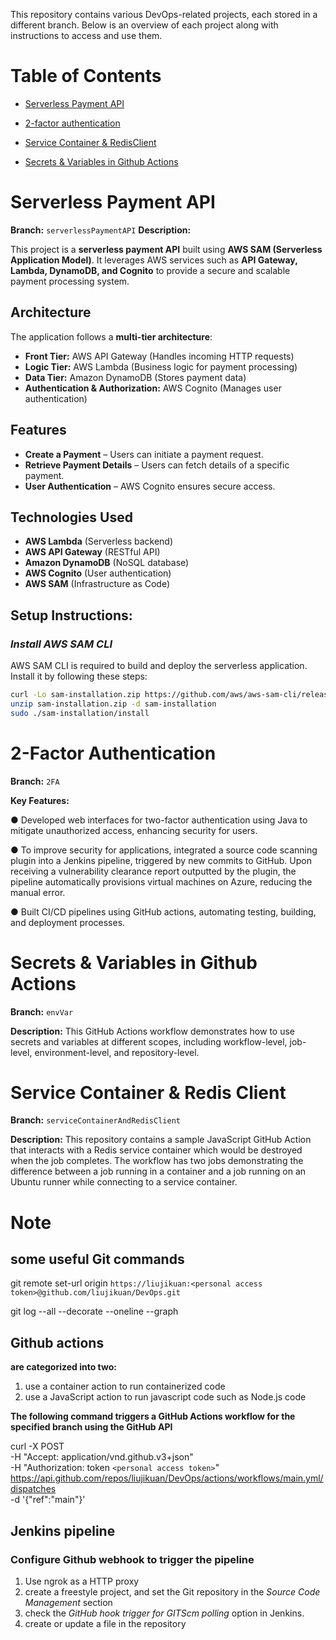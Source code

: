 This repository contains various DevOps-related projects, each stored in a different branch. Below is an overview of each project along with instructions to access and use them.

# Table of Contents
- [Serverless Payment API](https://github.com/liujikuan/DevOps/tree/serverlessPaymentAPI)

- [2-factor authentication](https://github.com/liujikuan/DevOps/tree/2FA)

- [Service Container & RedisClient](https://github.com/liujikuan/DevOps/tree/serviceContainerAndRedisClient)

- [Secrets & Variables in Github Actions](https://github.com/liujikuan/DevOps/tree/envVar) 
  

# Serverless Payment API

**Branch:** `serverlessPaymentAPI`
**Description:**

This project is a **serverless payment API** built using **AWS SAM (Serverless Application Model)**. It leverages AWS services such as **API Gateway, Lambda, DynamoDB, and Cognito** to provide a secure and scalable payment processing system.

## Architecture

The application follows a **multi-tier architecture**:

- **Front Tier:** AWS API Gateway (Handles incoming HTTP requests)
- **Logic Tier:** AWS Lambda (Business logic for payment processing)
- **Data Tier:** Amazon DynamoDB (Stores payment data)
- **Authentication & Authorization:** AWS Cognito (Manages user authentication)

## Features

- **Create a Payment** – Users can initiate a payment request.
- **Retrieve Payment Details** – Users can fetch details of a specific payment.
- **User Authentication** – AWS Cognito ensures secure access.

## Technologies Used

- **AWS Lambda** (Serverless backend)
- **AWS API Gateway** (RESTful API)
- **Amazon DynamoDB** (NoSQL database)
- **AWS Cognito** (User authentication)
- **AWS SAM** (Infrastructure as Code)

## Setup Instructions:

### *Install AWS SAM CLI*

AWS SAM CLI is required to build and deploy the serverless application. Install it by following these steps:

```bash
curl -Lo sam-installation.zip https://github.com/aws/aws-sam-cli/releases/latest/download/aws-sam-cli-linux-x86_64.zip
unzip sam-installation.zip -d sam-installation
sudo ./sam-installation/install
```





# 2-Factor Authentication

**Branch:** `2FA`

**Key Features:**

● Developed web interfaces for two-factor authentication using Java to mitigate unauthorized access, enhancing security for users.

● To improve security for applications, integrated a source code scanning plugin into a Jenkins pipeline, triggered by new commits to GitHub. Upon receiving a vulnerability clearance report outputted by the plugin, the pipeline automatically provisions virtual machines on Azure, reducing the manual error.

● Built CI/CD pipelines using GitHub actions, automating testing, building, and deployment processes.


# Secrets & Variables in Github Actions

**Branch:** `envVar` 

**Description:**
This GitHub Actions workflow demonstrates how to use secrets and variables at different scopes, including workflow-level, job-level, environment-level, and repository-level.



# Service Container & Redis Client

**Branch:** `serviceContainerAndRedisClient`

**Description:**
This repository contains a sample JavaScript GitHub Action that interacts with a Redis service container which would be destroyed when the job completes.
The workflow has two jobs demonstrating the difference between a job running in a container and a job running on an Ubuntu runner while connecting to a service container.


# Note

## some useful Git commands

git remote set-url origin `https://liujikuan:<personal access token>@github.com/liujikuan/DevOps.git`

git log --all --decorate --oneline --graph

## Github actions 

**are categorized into two:**
1. use a container action to run containerized code
2. use a JavaScript action to run javascript code such as Node.js code



**The following command triggers a GitHub Actions workflow for the specified branch using the GitHub API**

curl -X POST \
  -H "Accept: application/vnd.github.v3+json" \
  -H "Authorization: token `<personal access token>`" \
  https://api.github.com/repos/liujikuan/DevOps/actions/workflows/main.yml/dispatches \
  -d '{"ref":"main"}'



## Jenkins pipeline

### Configure Github webhook to trigger the pipeline

1. Use ngrok as a HTTP proxy
2. create a freestyle project, and set the Git repository in the *Source Code Management* section
3. check the *GitHub hook trigger for GITScm polling* option in Jenkins.
4. create or update a file in the repository

